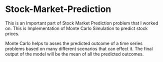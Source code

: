 # Stock-Market-Prediction
This is an Important part of Stock Market Prediction problem that I worked on. This is Implementation of Monte Carlo Simulation to predict stock prices.

Monte Carlo helps to asses the predicted outcome of a time series problems based on many different scenarios that can effect it. The final output of the model will be the mean of all the predicted outcomes.
